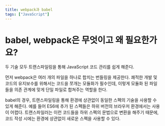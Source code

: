 ```yaml
---
title: webpack과 babel
tags: ["JavaScript"]
---
```


# babel, webpack은 무엇이고 왜 필요한가요?

두 기술 모두 트랜스파일링을 통해 JavaScript 코드 관리를 쉽게 해준다.

먼저 webpack은 여러 개의 파일을 하나로 합치는 번들링을 제공한다.
쾌적한 개발 및 코드의 유지보수를 위해서는 코드을 쪼개는 모듈화가 필수인데, 이렇게 모듈화 된 파일들을 의존 관계에 맞게 단일 파일로 합쳐주는 역할을 한다. 

babel의 경우, 트랜스파일링을 통해 환경에 상관없이 동일한 스펙의 기술을 사용할 수 있게 해준다.
예를 들어 ES6에 추가 된 스펙들은 하위 버전의 브라우저 환경에서는 사용이 어렵다. 트랜스파일러는 이런 코드들을 하위 스펙의 문법으로 변환을 해주기 때문에, 코드 작성 시에는 환경에 상관없이 새로운 스펙을 사용할 수 있다.